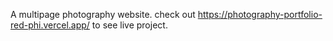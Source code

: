 A multipage photography website. check out https://photography-portfolio-red-phi.vercel.app/ to see live project.